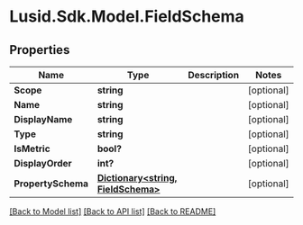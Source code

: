 
# Lusid.Sdk.Model.FieldSchema

## Properties

Name | Type | Description | Notes
------------ | ------------- | ------------- | -------------
**Scope** | **string** |  | [optional] 
**Name** | **string** |  | [optional] 
**DisplayName** | **string** |  | [optional] 
**Type** | **string** |  | [optional] 
**IsMetric** | **bool?** |  | [optional] 
**DisplayOrder** | **int?** |  | [optional] 
**PropertySchema** | [**Dictionary&lt;string, FieldSchema&gt;**](FieldSchema.md) |  | [optional] 

[[Back to Model list]](../README.md#documentation-for-models)
[[Back to API list]](../README.md#documentation-for-api-endpoints)
[[Back to README]](../README.md)

